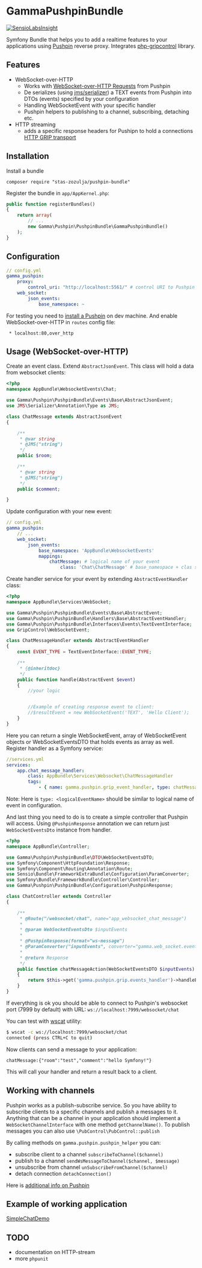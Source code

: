 # GammaPushpinBundle
[![SensioLabsInsight](https://insight.sensiolabs.com/projects/c8f9b749-8f97-4adb-b3af-81487fa9366a/small.png)](https://insight.sensiolabs.com/projects/c8f9b749-8f97-4adb-b3af-81487fa9366a)

Symfony Bundle that helps you to add a realtime features to your applications using [Pushpin](http://pushpin.org/) reverse proxy. Integrates [php-gripcontrol](https://github.com/fanout/php-gripcontrol) library.

Features
------------
- WebSocket-over-HTTP
    - Works with [WebSocket-over-HTTP Requests](http://pushpin.org/docs/protocols/grip/#websocket) from Pushpin
    - De serializes (using [jms/serializer](http://jmsyst.com/libs/serializer)) a TEXT events from Pushpin into DTOs (events) specified by your configuration
    - Handling WebSocketEvent with your specific handler
    - Pushpin helpers to publishing to a channel, subscribing, detaching etc.
- HTTP streaming
    - adds a specific response headers for Pushipn to hold a connections [HTTP GRIP transport](http://pushpin.org/docs/protocols/grip/#http)

Installation
------------
Install a bundle

    composer require "stas-zozulja/pushpin-bundle"

Register the bundle in `app/AppKernel.php`:

``` php
public function registerBundles()
{
    return array(
        // ...
        new Gamma\Pushpin\PushpinBundle\GammaPushpinBundle()
    );
}
```

Configuration
------------
```yaml
// config.yml
gamma_pushpin:
    proxy:
        control_uri: "http://localhost:5561/" # control URI to Pushpin
    web_socket:
        json_events:
            base_namespace: ~
```
For testing you need to [install a Pushpin](http://pushpin.org/docs/#install) on dev machine.
And enable WebSocket-over-HTTP in ```routes``` config file:

``` * localhost:80,over_http```

Usage (WebSocket-over-HTTP)
------------
Create an event class. Extend ```AbstractJsonEvent```. This class will hold a data from websocket clients:
```php
<?php
namespace AppBundle\WebsocketEvents\Chat;

use Gamma\Pushpin\PushpinBundle\Events\Base\AbstractJsonEvent;
use JMS\Serializer\Annotation\Type as JMS;

class ChatMessage extends AbstractJsonEvent
{

    /**
     * @var string
     * @JMS("string")
     */
    public $room;

    /**
     * @var string
     * @JMS("string")
     */
    public $comment;

}
```
Update configuration with your new event:
```yaml
// config.yml
gamma_pushpin:
    // ...
    web_socket:
        json_events:
            base_namespace: 'AppBundle\WebsocketEvents'
            mappings:
                chatMessage: # logical name of your event
                    class: 'Chat\ChatMessage' # base_namespace + clas should give fully qualified class name
```
Create handler service for your event by extending ```AbstractEventHandler``` class:
```php
<?php
namespace AppBundle\Services\WebSocket;

use Gamma\Pushpin\PushpinBundle\Events\Base\AbstractEvent;
use Gamma\Pushpin\PushpinBundle\Handlers\Base\AbstractEventHandler;
use Gamma\Pushpin\PushpinBundle\Interfaces\Events\TextEventInterface;
use GripControl\WebSocketEvent;

class ChatMessageHandler extends AbstractEventHandler
{
    const EVENT_TYPE = TextEventInterface::EVENT_TYPE;

    /**
     * {@inheritdoc}
     */
    public function handle(AbstractEvent $event)
    {
        //your logic


        //Example of creating response event to client:
        //$resultEvent = new WebSocketEvent('TEXT', 'Hello Client');
    }
}
````
Here you can return a single WebSocketEvent, array of WebSocketEvent objects or WebSocketEventsDTO that holds events as array as well.
Register handler as a Symfony service:
```YAML
//services.yml
services:
    app.chat_message_handler:
        class: AppBundle\Services\Websocket\ChatMessageHandler
        tags:
            - { name: gamma.pushpin.grip_event_handler, type: chatMessage }
```
Note: Here is ```type: <logicalEventName>``` should be similar to logical name of event in configuration.

And last thing you need to do is to create a simple controller that Pushpin will access. Using ```@PushpinResponse``` annotation we can return just ```WebSocketEventsDto``` instance from handler.
```php
<?php
namespace AppBundle\Controller;

use Gamma\Pushpin\PushpinBundle\DTO\WebSocketEventsDTO;
use Symfony\Component\HttpFoundation\Response;
use Symfony\Component\Routing\Annotation\Route;
use Sensio\Bundle\FrameworkExtraBundle\Configuration\ParamConverter;
use Symfony\Bundle\FrameworkBundle\Controller\Controller;
use Gamma\Pushpin\PushpinBundle\Configuration\PushpinResponse;

class ChatController extends Controller
{

    /**
     * @Route("/websocket/chat", name="app_websocket_chat_message")
     *
     * @param WebSocketEventsDto $inputEvents
     *
     * @PushpinResponse(format="ws-message")
     * @ParamConverter("inputEvents", converter="gamma.web_socket.events", options={"format": "json"})
     * 
     * @return Response
     */
    public function chatMessageAction(WebSocketEventsDTO $inputEvents)
    {
        return $this->get('gamma.pushpin.grip.events_handler')->handleEvents($inputEvents);
    }
}
```
If everything is ok you should be able to connect to Pushpin's websocket port (7999 by default) with URL:
`ws://localhost:7999/websocket/chat`

You can test with [wscat](https://www.npmjs.com/package/wscat) utility:
```bash
$ wscat -c ws://localhost:7999/websocket/chat
connected (press CTRL+C to quit)
```
Now clients can send a message to your application:
```
chatMessage:{"room":"test","comment":"hello Symfony!"}
```

This will call your handler and return a result back to a client.

Working with channels
------------
Pushpin works as a publish-subscribe service. So you have ability to subscribe clients to a specific channels and publish a messages to it.
Anything that can be a channel in your application should implement a ```WebSocketChannelInterface``` with one method ```getChannelName()```.
To publish messages you can also use ```\PubControl\PubControl::publish```

By calling methods on ```gamma.pushpin.pushpin_helper``` you can:
 - subscribe client to a channel ```subscribeToChannel($channel)```
 - publish to a channel ```sendWsMessageToChannel($channel, $message)```
 - unsubscribe from channel ```unSubscribeFromChannel($channel)```
 - detach connection ```detachConnection()```

Here is [additional info on Pushpin](http://pushpin.org/docs/#websockets)

Example of working application
------------
[SimpleChatDemo](https://github.com/stas-zozulja/simple-chat-demo)

TODO
------------
- documentation on HTTP-stream
- more ```phpunit```
